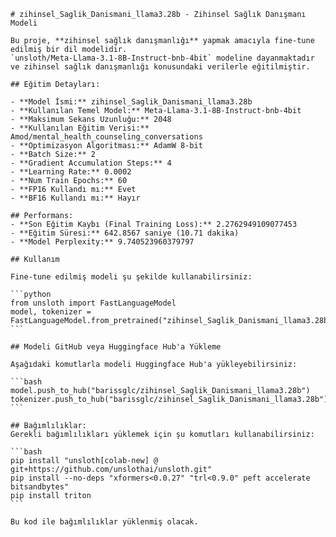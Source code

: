     # zihinsel_Saglik_Danismani_llama3.28b - Zihinsel Sağlık Danışmanı Modeli

    Bu proje, **zihinsel sağlık danışmanlığı** yapmak amacıyla fine-tune edilmiş bir dil modelidir.
    `unsloth/Meta-Llama-3.1-8B-Instruct-bnb-4bit` modeline dayanmaktadır ve zihinsel sağlık danışmanlığı konusundaki verilerle eğitilmiştir.

    ## Eğitim Detayları:

    - **Model İsmi:** zihinsel_Saglik_Danismani_llama3.28b
    - **Kullanılan Temel Model:** Meta-Llama-3.1-8B-Instruct-bnb-4bit
    - **Maksimum Sekans Uzunluğu:** 2048
    - **Kullanılan Eğitim Verisi:** Amod/mental_health_counseling_conversations
    - **Optimizasyon Algoritması:** AdamW 8-bit
    - **Batch Size:** 2
    - **Gradient Accumulation Steps:** 4
    - **Learning Rate:** 0.0002
    - **Num Train Epochs:** 60
    - **FP16 Kullandı mı:** Evet
    - **BF16 Kullandı mı:** Hayır

    ## Performans:
    - **Son Eğitim Kaybı (Final Training Loss):** 2.2762949109077453
    - **Eğitim Süresi:** 642.8567 saniye (10.71 dakika)
    - **Model Perplexity:** 9.740523960379797

    ## Kullanım

    Fine-tune edilmiş modeli şu şekilde kullanabilirsiniz:

    ```python
    from unsloth import FastLanguageModel
    model, tokenizer = FastLanguageModel.from_pretrained("zihinsel_Saglik_Danismani_llama3.28b")
    ```

    ## Modeli GitHub veya Huggingface Hub'a Yükleme

    Aşağıdaki komutlarla modeli Huggingface Hub'a yükleyebilirsiniz:

    ```bash
    model.push_to_hub("barissglc/zihinsel_Saglik_Danismani_llama3.28b")
    tokenizer.push_to_hub("barissglc/zihinsel_Saglik_Danismani_llama3.28b")
    ```

    ## Bağımlılıklar:
    Gerekli bağımlılıkları yüklemek için şu komutları kullanabilirsiniz:

    ```bash
    pip install "unsloth[colab-new] @ git+https://github.com/unslothai/unsloth.git"
    pip install --no-deps "xformers<0.0.27" "trl<0.9.0" peft accelerate bitsandbytes"
    pip install triton
    ```

    Bu kod ile bağımlılıklar yüklenmiş olacak.
    
